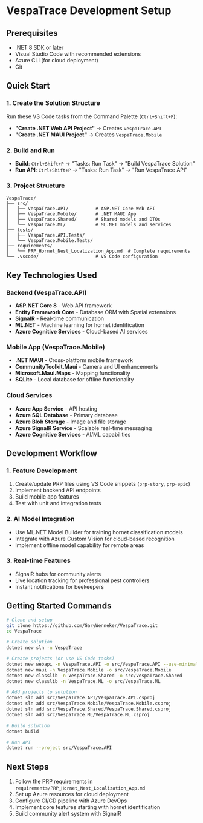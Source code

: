 # VespaTrace Development Setup

## Prerequisites
- .NET 8 SDK or later
- Visual Studio Code with recommended extensions
- Azure CLI (for cloud deployment)
- Git

## Quick Start

### 1. Create the Solution Structure
Run these VS Code tasks from the Command Palette (`Ctrl+Shift+P`):
- **"Create .NET Web API Project"** → Creates `VespaTrace.API`
- **"Create .NET MAUI Project"** → Creates `VespaTrace.Mobile`

### 2. Build and Run
- **Build**: `Ctrl+Shift+P` → "Tasks: Run Task" → "Build VespaTrace Solution"
- **Run API**: `Ctrl+Shift+P` → "Tasks: Run Task" → "Run VespaTrace API"

### 3. Project Structure
```
VespaTrace/
├── src/
│   ├── VespaTrace.API/          # ASP.NET Core Web API
│   ├── VespaTrace.Mobile/       # .NET MAUI App
│   ├── VespaTrace.Shared/       # Shared models and DTOs
│   └── VespaTrace.ML/           # ML.NET models and services
├── tests/
│   ├── VespaTrace.API.Tests/
│   └── VespaTrace.Mobile.Tests/
├── requirements/
│   └── PRP_Hornet_Nest_Localization_App.md  # Complete requirements
└── .vscode/                     # VS Code configuration
```

## Key Technologies Used

### Backend (VespaTrace.API)
- **ASP.NET Core 8** - Web API framework
- **Entity Framework Core** - Database ORM with Spatial extensions
- **SignalR** - Real-time communication
- **ML.NET** - Machine learning for hornet identification
- **Azure Cognitive Services** - Cloud-based AI services

### Mobile App (VespaTrace.Mobile)
- **.NET MAUI** - Cross-platform mobile framework
- **CommunityToolkit.Maui** - Camera and UI enhancements
- **Microsoft.Maui.Maps** - Mapping functionality
- **SQLite** - Local database for offline functionality

### Cloud Services
- **Azure App Service** - API hosting
- **Azure SQL Database** - Primary database
- **Azure Blob Storage** - Image and file storage
- **Azure SignalR Service** - Scalable real-time messaging
- **Azure Cognitive Services** - AI/ML capabilities

## Development Workflow

### 1. Feature Development
1. Create/update PRP files using VS Code snippets (`prp-story`, `prp-epic`)
2. Implement backend API endpoints
3. Build mobile app features
4. Test with unit and integration tests

### 2. AI Model Integration
- Use ML.NET Model Builder for training hornet classification models
- Integrate with Azure Custom Vision for cloud-based recognition
- Implement offline model capability for remote areas

### 3. Real-time Features
- SignalR hubs for community alerts
- Live location tracking for professional pest controllers
- Instant notifications for beekeepers

## Getting Started Commands

```bash
# Clone and setup
git clone https://github.com/GaryWenneker/VespaTrace.git
cd VespaTrace

# Create solution
dotnet new sln -n VespaTrace

# Create projects (or use VS Code tasks)
dotnet new webapi -n VespaTrace.API -o src/VespaTrace.API --use-minimal-apis
dotnet new maui -n VespaTrace.Mobile -o src/VespaTrace.Mobile
dotnet new classlib -n VespaTrace.Shared -o src/VespaTrace.Shared
dotnet new classlib -n VespaTrace.ML -o src/VespaTrace.ML

# Add projects to solution
dotnet sln add src/VespaTrace.API/VespaTrace.API.csproj
dotnet sln add src/VespaTrace.Mobile/VespaTrace.Mobile.csproj
dotnet sln add src/VespaTrace.Shared/VespaTrace.Shared.csproj
dotnet sln add src/VespaTrace.ML/VespaTrace.ML.csproj

# Build solution
dotnet build

# Run API
dotnet run --project src/VespaTrace.API
```

## Next Steps
1. Follow the PRP requirements in `requirements/PRP_Hornet_Nest_Localization_App.md`
2. Set up Azure resources for cloud deployment
3. Configure CI/CD pipeline with Azure DevOps
4. Implement core features starting with hornet identification
5. Build community alert system with SignalR